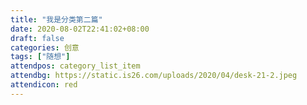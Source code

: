 ```yaml
---
title: "我是分类第二篇"
date: 2020-08-02T22:41:02+08:00
draft: false
categories: 创意
tags: ["随想"]
attendpos: category_list_item
attendbg: https://static.is26.com/uploads/2020/04/desk-21-2.jpeg
attendicon: red
---
```


